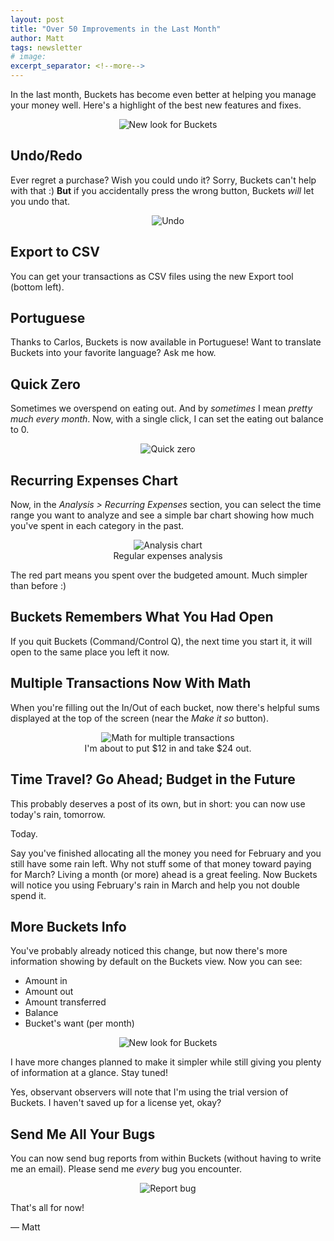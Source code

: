 ```yaml
---
layout: post
title: "Over 50 Improvements in the Last Month"
author: Matt
tags: newsletter
# image:
excerpt_separator: <!--more-->
---
```


In the last month, Buckets has become even better at helping you manage your money well.  Here's a highlight of the best new features and fixes.

<div style="text-align: center;">
<img src="{{ site.url }}/img/v0.34/bucketsview.png" alt="New look for Buckets" />
</div>

<!--more-->

## Undo/Redo

Ever regret a purchase?  Wish you could undo it?  Sorry, Buckets can't help with that :)  **But** if you accidentally press the wrong button, Buckets *will* let you undo that.

<div style="text-align: center;">
<figure>
<img src="{{ site.url }}/img/v0.34/undo.gif" alt="Undo" style="max-width: 400px;" />
</figure>
</div>

## Export to CSV

You can get your transactions as CSV files using the new Export tool (bottom left).

## Portuguese

Thanks to Carlos, Buckets is now available in Portuguese!  Want to translate Buckets into your favorite language?  Ask me how.

## Quick Zero

Sometimes we overspend on eating out.  And by *sometimes* I mean *pretty much every month*.  Now, with a single click, I can set the eating out balance to 0.

<div style="text-align: center;">
<figure>
<img src="{{ site.url }}/img/v0.34/quickzero.gif" alt="Quick zero" style="max-width: 400px;" />
</figure>
</div>


## Recurring Expenses Chart

Now, in the *Analysis > Recurring Expenses* section, you can select the time range you want to analyze and see a simple bar chart showing how much you've spent in each category in the past.

<div style="text-align: center;">
<figure>
<img src="{{ site.url }}/img/v0.34/analysis_chart.png" alt="Analysis chart" style="max-width: 400px;" />
<figcaption>Regular expenses analysis</figcaption>
</figure>
</div>

The red part means you spent over the budgeted amount.  Much simpler than before :)

## Buckets Remembers What You Had Open

If you quit Buckets (Command/Control Q), the next time you start it, it will open to the same place you left it now.


## Multiple Transactions Now With Math

When you're filling out the In/Out of each bucket, now there's helpful sums displayed at the top of the screen (near the *Make it so* button).  

<div style="text-align: center;">
<figure>
<img src="{{ site.url }}/img/v0.34/multimath.png" alt="Math for multiple transactions" style="max-width: 400px;" />
<figcaption>I'm about to put $12 in and take $24 out.</figcaption>
</figure>
</div>

## Time Travel? Go Ahead; Budget in the Future

This probably deserves a post of its own, but in short: you can now use today's rain, tomorrow.

Today.

Say you've finished allocating all the money you need for February and you still have some rain left.  Why not stuff some of that money toward paying for March?  Living a month (or more) ahead is a great feeling.  Now Buckets will notice you using February's rain in March and help you not double spend it.


## More Buckets Info

You've probably already noticed this change, but now there's more information showing by default on the Buckets view.  Now you can see:

- Amount in
- Amount out
- Amount transferred
- Balance
- Bucket's want (per month)

<div style="text-align: center;">
<img src="{{ site.url }}/img/v0.34/bucketsview.png" alt="New look for Buckets" />
</div>

I have more changes planned to make it simpler while still giving you plenty of information at a glance.  Stay tuned!

Yes, observant observers will note that I'm using the trial version of Buckets.  I haven't saved up for a license yet, okay?


## Send Me All Your Bugs

You can now send bug reports from within Buckets (without having to write me an email).  Please send me *every* bug you encounter.

<div style="text-align: center;">
<figure>
<img src="{{ site.url }}/img/v0.34/reportbug.png" alt="Report bug" style="max-width: 400px;" />
</figure>
</div>

That's all for now!

&mdash; Matt

